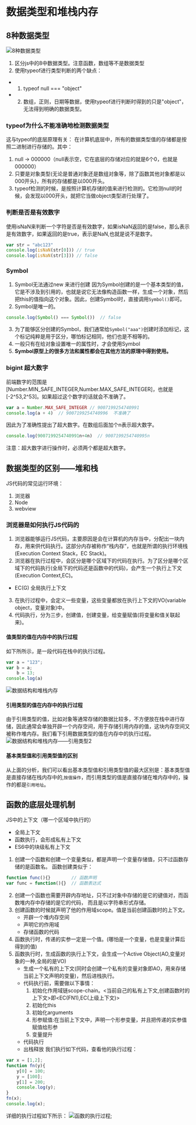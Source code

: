 # 数据类型和堆栈内存

## 8种数据类型
![8种数据类型](./imgs/8种数据类型.jpg)

1. 区分js中的8中数据类型。注意函数，数组等不是数据类型
2. 使用typeof进行类型判断的两个缺点：
* 1. typeof null === "object"
* 2. 数组，正则，日期等数据，使用typeof进行判断时得到的只是"object"，无法得到明确的数据类型。

### typeof为什么不能准确地检测数据类型
这与typeof的底层原理有关：
在计算机底层中，所有的数据类型值的存储都是按照二进制进行存储的。其中：
1. null -> 000000（null表示空，它在底层的存储对应的就是6个0，也就是000000）
2. 只要是对象类型(无论是普通对象还是数组对象等，除了函数其他对象都是以000开头)，所有的存储都是以000开头。
3. typeof检测的时候，是按照计算机存储的值来进行检测的。它检测null的时候，会发现以000开头，就把它当做object类型进行处理了。


### 判断是否是有效数字
使用isNaN来判断一个字符是否是有效数字，如果isNaN返回的是false，那么表示是有效数字，如果返回的是true，表示是NaN,也就是说不是数字。
```js
var str = "abc123"
console.log(isNaN(str[0])) // true
console.log(isNaN(str[3])) // false
```
### Symbol
1. Symbol无法通过new 来进行创建
因为Symbol创建的是一个基本类型的值，它是不涉及到引用的，也就是说它无法像构造函数一样，生成一个对象，然后把this的值指向这个对象。因此，创建Symbol时，直接调用`Symbol()`即可。
2. Symbol是唯一的。
```js
console.log(Symbol() === Symbol())  // false
```
3. 为了能够区分创建的Symbol，我们通常给`Symbol("aaa")`创建时添加标记，这个标记纯粹是用于区分，哪怕标记相同，他们也是不相等的。
4. 一般只有在给对象设置唯一的属性时，才会使用Symbol
5. **Symbol原型上的很多方法和属性都会在其他方法的原理中得到使用。**


### bigint 超大数字
前端数字的范围是[Number.MIN_SAFE_INTEGER,Number.MAX_SAFE_INTEGER]，也就是[-2^53,2^53]。如果超过这个数字的话就会不准确了。
```js
var a = Number.MAX_SAFE_INTEGER // 9007199254740991
console.log(a + 4)  // 9007199254740996  不准确了
```
因此为了准确性提出了超大数字。在数组后面加个n表示超大数字。
```js
console.log(9007199254740991n+4n)  // 9007199254740995n
```
注意：超大数字进行操作时，必须两个都是超大数字。

## 数据类型的区别——堆和栈

JS代码的常见运行环境：
1. 浏览器
2. Node
3. webview

### 浏览器是如何执行JS代码的

1. 浏览器能够运行JS代码，主要原因是会在计算机的内存当中，分配出一块内存，用来供代码执行。这部分内存被称作“栈内存”，也就是所谓的执行环境栈(Execution Context Stack，EC Stack)。
2. 浏览器在执行过程中，会区分是哪个区域下的代码在执行。为了区分是哪个区域下的代码执行(全局下的代码还是函数中的代码)，会产生一个执行上下文(Execution Context,EC)。
* EC(G) 全局执行上下文
3. 在执行过程中，会定义一些变量，这些变量都放在执行上下文的VO(variable object，变量对象)中。
4. 代码执行，分为三步，创建值，创建变量，给变量赋值(将变量和值关联起来)。
#### 值类型的值在内存中的执行过程
如下所所示，是一段代码在栈中的执行过程。
```js
var a = "123";
var b = a;
    b = 13;
console.log(a)

```
![数据结构和堆栈内存](./imgs/数据结构和堆栈内存1.png)

#### 引用类型的值在内存中的执行过程
由于引用类型的值，比如对象等通常存储的数据比较多，不方便放在栈中进行存储，因此通常会单独开辟一个内存空间，用于存储引用内存的值，这块内存空间又被称作堆内存。我们看下引用数据类型的值在内存中的执行过程。
![数据结构和堆栈内存——引用类型2](./imgs/数据结构和堆栈内存——引用类型2.png)

#### 基本类型值和引用类型值的区别
从上面的分析，我们可以看出基本类型值和引用类型值的最大区别是：基本类型值是直接存储在栈内存中的,`按值操作`，而引用类型的值是直接存储在堆内存中的，操作的都是`引用地址`。


## 函数的底层处理机制

JS中的上下文（哪一个区域中执行的）
* 全局上下文
* 函数执行，会形成私有上下文
* ES6中的块级私有上下文

1. 创建一个函数和创建一个变量类似，都是声明一个变量存储值，只不过函数存储的是函数名。
函数创建类似于：
```js
function func(){}        // 函数声明
var func = function(){}  // 函数表达式
```
2. 创建一个函数也需要开辟内存地址，只不过对象中存储的是它的键值对，而函数堆内存中存储的是它的代码，
而且是以字符串形式存储。
3. 创建函数的时候就声明了他的作用域scope。值是当前创建函数时的上下文。
   * 开辟一个堆内存空间
   * 声明它的作用域
   * 存储函数的代码 
4. 函数执行时，传递的实参一定是一个值。(哪怕是一个变量，也是变量计算后得到的值)
5. 函数执行时，生成函数的执行上下文，会生成一个Active Object(AO,变量对象的一种,全局的是VO)
   * 生成一个私有的上下文(同时会创建一个私有的变量对象即AO，用来存储当前上下文声明的变量)，然后进栈执行。
   * 代码执行前，需要做以下事情：
     1. 初始化作用域链scope-chain。<当前自己的私有上下文,创建函数时的上下文>即<EC(FN1),EC(上级上下文)>
     2. 初始化this
     3. 初始化arguments
     4. 形参赋值:在当前上下文中，声明一个形参变量，并且把传递的实参值赋值给形参
     5. 变量提升
   * 代码执行
   * 出栈释放
我们执行如下代码，查看他的执行过程：
```js
var x = [1,2];
function fn(y){
    y[0] = 100;
    y = [100];
    y[1] = 200;
    console.log(y);
}
fn(x);
console.log(x);
```
详细的执行过程如下所示：
![函数的执行过程](./imgs/函数内部执行过程.png);